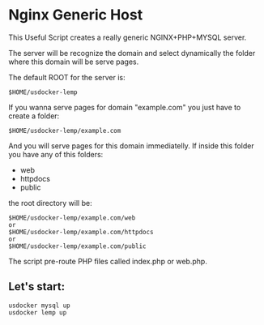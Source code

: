 # Nginx Generic Host

This Useful Script creates a really generic NGINX+PHP+MYSQL server. 

The server will be recognize the domain and select dynamically the folder where this domain will be serve pages.

The default ROOT for the server is:

```
$HOME/usdocker-lemp
```

If you wanna serve pages for domain "example.com" you just have to create a folder:

```
$HOME/usdocker-lemp/example.com
```

And you will serve pages for this domain immediatelly. If inside this folder you have any of this folders:

- web
- httpdocs
- public 

the root directory will be:

```
$HOME/usdocker-lemp/example.com/web
or
$HOME/usdocker-lemp/example.com/httpdocs
or
$HOME/usdocker-lemp/example.com/public
```

The script pre-route PHP files called index.php or web.php.

## Let's start:

```
usdocker mysql up
usdocker lemp up
```
